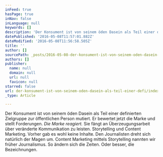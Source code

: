 ```yaml
---
inFeed: true
hasPage: true
inNav: false
inLanguage: null
keywords: []
description: 'Der Konsument ist von seinem öden Dasein als Teil einer definierten Zielgruppe zur öffentlichen Person mutiert. Er bewertet jetzt die Marke und stellt Forderungen. Die Marke reagiert. Sie fängt an Überzeugungsarbeit über veränderte Kommunikation zu leisten. Storytelling und Content Marketing. Vorher gab es wohl keine Inhalte. Den Journalisten dreht sich natürlich der Magen um. Content Marketing mittels Storytelling nannten wir früher Journalismus. So ändern sich die Zeiten. Oder besser, die Bezeichnungen.'
datePublished: '2016-05-08T11:57:01.882Z'
dateModified: '2016-05-08T11:56:58.505Z'
title: ''
author: []
sourcePath: _posts/2016-05-08-der-konsument-ist-von-seinem-oden-dasein-als-teil-einer-defi.md
authors: []
publisher:
  name: null
  domain: null
  url: null
  favicon: null
starred: false
url: der-konsument-ist-von-seinem-oden-dasein-als-teil-einer-defi/index.html
_type: Article

---
```

Der Konsument ist von seinem öden Dasein als Teil einer definierten Zielgruppe zur öffentlichen Person mutiert. Er bewertet jetzt die Marke und stellt Forderungen. _Die Marke reagiert._ Sie fängt an Überzeugungsarbeit über veränderte Kommunikation zu leisten. Storytelling und Content Marketing. Vorher gab es wohl keine Inhalte. Den Journalisten dreht sich natürlich der Magen um. Content Marketing mittels Storytelling nannten wir früher Journalismus. So ändern sich die Zeiten. Oder besser, die Bezeichnungen.